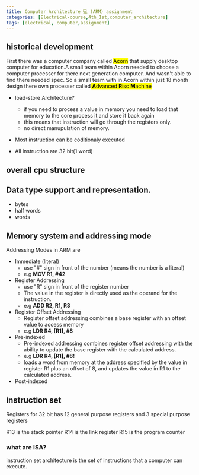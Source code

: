 ```yaml
---
title: Computer Architecture 💻 (ARM) assignment
categories: [Electrical-course,4th_1st,computer_architecture]
tags: [electrical, computer,assignment]
---
```

## historical development
First there was a computer company called <mark>Acorn</mark> that supply desktop computer
for education.A small team within Acorn needed to choose a computer processer
for there next generation computer. And wasn't able to find there needed spec.
So a small team with in Acorn within just 18 month design there own processer
called<mark>  <b>A</b>dvanced <b>R</b>isc <b>M</b>achine</mark>

- load-store Architecture?  
  - if you need to process a value in memory you need to load that memory to the core process it and store it back again   
  - this means that instruction will go through the registers only.
  - no direct manupulation of memory.

- Most instruction can be coditionaly executed
- All instruction are 32 bit(1 word)

## overall cpu structure

## Data type support and representation.
  - bytes
  - half words 
  - words

## Memory system and addressing mode
Addressing Modes in ARM are 
  - Immediate (literal)
    - use "#" sign in front of the number (means the number is a literal) 
    - e.g **MOV R1, #42**
  - Register Addressing 
    - use "R" sign in front of the register number 
    - The value in the register is directly used as the operand for the instruction.
    - e.g **ADD R2, R1, R3**
  - Register Offset Addressing
    - Register offset addressing combines a base register with an offset value to access memory
    - e.g **LDR R4, [R1], #8**
  - Pre-indexed
    - Pre-indexed addressing combines register offset addressing with the ability to update the base register with the calculated address. 
    - e.g **LDR R4, [R1], #8!**
    -  loads a word from memory at the address specified by the value in register R1 plus an offset of 8, and updates the value in R1 to the calculated address.
  - Post-indexed

## instruction set
  

Registers for 32 bit
 has 12 general purpose registers
 and 3 special purpose registers

 R13 is the stack pointer
 R14 is the link register
 R15 is the program counter

### what are ISA?
  instruction set architecture is the set of instructions that a computer can execute. 

